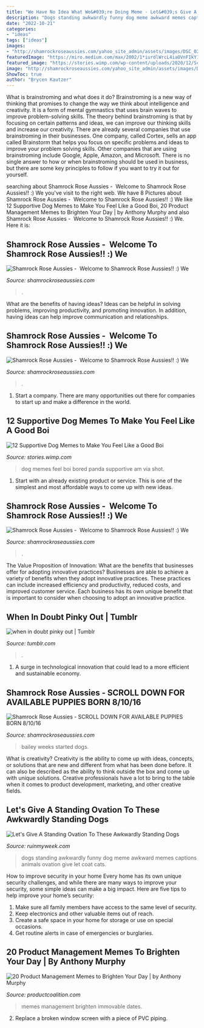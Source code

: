 ```yaml
---
title: "We Have No Idea What We&#039;re Doing Meme - Let&#039;s Give A Standing Ovation To These Awkwardly Standing Dogs"
description: "Dogs standing awkwardly funny dog meme awkward memes captions animals ovation give let coat cats"
date: "2022-10-21"
categories:
- "ideas"
tags: ["ideas"]
images:
- "http://shamrockroseaussies.com/yahoo_site_admin/assets/images/DSC_0232.41164305_std.JPG"
featuredImage: "https://miro.medium.com/max/2002/1*iurdlWrcL4iaOVnFIkY1Tw.jpeg"
featured_image: "https://stories.wimp.com/wp-content/uploads/2020/12/Screen-Shot-2020-12-17-at-12.10.21-AM.png"
image: "http://shamrockroseaussies.com/yahoo_site_admin/assets/images/DSC_0716.10500500_std.jpg"
ShowToc: true
author: "Brycen Kautzer"
---
```



What is brainstroming and what does it do?
Brainstroming is a new way of thinking that promises to change the way we think about intelligence and creativity. It is a form of mental gymnastics that uses brain waves to improve problem-solving skills. The theory behind brainstroming is that by focusing on certain patterns and ideas, we can improve our thinking skills and increase our creativity.
There are already several companies that use brainstroming in their businesses. One company, called Cortex, sells an app called Brainstorm that helps you focus on specific problems and ideas to improve your problem solving skills. Other companies that are using brainstroming include Google, Apple, Amazon, and Microsoft. There is no single answer to how or when brainstroming should be used in business, but there are some key principles to follow if you want to try it out for yourself.

	

		
searching about Shamrock Rose Aussies - ﻿﻿﻿ Welcome to Shamrock Rose Aussies!! :) We you've visit to the right web. We have 8 Pictures about Shamrock Rose Aussies - ﻿﻿﻿ Welcome to Shamrock Rose Aussies!! :) We like 12 Supportive Dog Memes to Make You Feel Like a Good Boi, 20 Product Management Memes to Brighten Your Day | by Anthony Murphy and also Shamrock Rose Aussies - ﻿﻿﻿ Welcome to Shamrock Rose Aussies!! :) We. Here it is:
		
    
## Shamrock Rose Aussies - ﻿﻿﻿ Welcome To Shamrock Rose Aussies!! :) We

<img loading=lazy src="http://shamrockroseaussies.com/yahoo_site_admin/assets/images/DSC_0232.41164305_std.JPG" onerror="this.onerror=null;this.src='https://tse2.mm.bing.net/th?id=OIP.gX-Cc4vG_9iK-kWxyICKuwHaE-&amp;pid=15.1';" alt="Shamrock Rose Aussies - ﻿﻿﻿ Welcome to Shamrock Rose Aussies!! :) We">

_Source: shamrockroseaussies.com_

>. 

	

What are the benefits of having ideas?
Ideas can be helpful in solving problems, improving productivity, and promoting innovation. In addition, having ideas can help improve communication and relationships.

    
## Shamrock Rose Aussies - ﻿﻿﻿ Welcome To Shamrock Rose Aussies!! :) We

<img loading=lazy src="http://shamrockroseaussies.com/yahoo_site_admin/assets/images/DSC_0716.10500500_std.jpg" onerror="this.onerror=null;this.src='https://tse2.mm.bing.net/th?id=OIP.ywHyXSOmdryMRxNFAASMnwHaE-&amp;pid=15.1';" alt="Shamrock Rose Aussies - ﻿﻿﻿ Welcome to Shamrock Rose Aussies!! :) We">

_Source: shamrockroseaussies.com_

>. 

	

1. Start a company. There are many opportunities out there for companies to start up and make a difference in the world. 

    
## 12 Supportive Dog Memes To Make You Feel Like A Good Boi

<img loading=lazy src="https://stories.wimp.com/wp-content/uploads/2020/12/Screen-Shot-2020-12-17-at-12.10.21-AM.png" onerror="this.onerror=null;this.src='https://tse3.mm.bing.net/th?id=OIP.-salJ_-Cc9bLTKJC1en0yQAAAA&amp;pid=15.1';" alt="12 Supportive Dog Memes to Make You Feel Like a Good Boi">

_Source: stories.wimp.com_

>dog memes feel boi bored panda supportive am via shot. 

	

1. Start with an already existing product or service. This is one of the simplest and most affordable ways to come up with new ideas.

    
## Shamrock Rose Aussies - ﻿﻿﻿ Welcome To Shamrock Rose Aussies!! :) We

<img loading=lazy src="http://shamrockroseaussies.com/yahoo_site_admin/assets/images/20150531_153856.150212428_std.jpg" onerror="this.onerror=null;this.src='https://tse3.mm.bing.net/th?id=OIP.uCWrIh62Eftr9AhZA4PBzAAAAA&amp;pid=15.1';" alt="Shamrock Rose Aussies - ﻿﻿﻿ Welcome to Shamrock Rose Aussies!! :) We">

_Source: shamrockroseaussies.com_

>. 

	

The Value Proposition of Innovation: What are the benefits that businesses offer for adopting innovative practices?
Businesses are able to achieve a variety of benefits when they adopt innovative practices. These practices can include increased efficiency and productivity, reduced costs, and improved customer service. Each business has its own unique benefit that is important to consider when choosing to adopt an innovative practice.

    
## When In Doubt Pinky Out | Tumblr

<img loading=lazy src="https://66.media.tumblr.com/62c8c6ac21d49187eb7d914b443a1406/tumblr_oyj1u5WFFN1vnu0rbo2_500.jpg" onerror="this.onerror=null;this.src='https://tse3.mm.bing.net/th?id=OIP.iblOQ6fCGp5bsiwNZEbwtAHaFk&amp;pid=15.1';" alt="when in doubt pinky out | Tumblr">

_Source: tumblr.com_

>. 

	

1. A surge in technological innovation that could lead to a more efficient and sustainable economy. 

    
## Shamrock Rose Aussies - SCROLL DOWN FOR AVAILABLE PUPPIES BORN 8/10/16

<img loading=lazy src="http://shamrockroseaussies.com/yahoo_site_admin/assets/images/DSC_0177.265231801_std.JPG" onerror="this.onerror=null;this.src='https://tse2.mm.bing.net/th?id=OIP.usByoAw5uobeox1lPxi_-wHaFs&amp;pid=15.1';" alt="Shamrock Rose Aussies - SCROLL DOWN FOR AVAILABLE PUPPIES BORN 8/10/16">

_Source: shamrockroseaussies.com_

>bailey weeks started dogs. 

	

What is creativity?
Creativity is the ability to come up with ideas, concepts, or solutions that are new and different from what has been done before. It can also be described as the ability to think outside the box and come up with unique solutions. Creative professionals have a lot to bring to the table when it comes to product development, marketing, and other creative fields.

    
## Let&#039;s Give A Standing Ovation To These Awkwardly Standing Dogs

<img loading=lazy src="https://ruinmyweek.com/wp-content/uploads/2016/08/the-best-funny-pictures-of-awkwardly-standing-dogs-may-i-take-your-coat.jpg" onerror="this.onerror=null;this.src='https://tse1.mm.bing.net/th?id=OIP.esSte-krpy_yRq0-CikyUgHaJ9&amp;pid=15.1';" alt="Let&#039;s Give A Standing Ovation To These Awkwardly Standing Dogs">

_Source: ruinmyweek.com_

>dogs standing awkwardly funny dog meme awkward memes captions animals ovation give let coat cats. 

	

How to improve security in your home
Every home has its own unique security challenges, and while there are many ways to improve your security, some simple ideas can make a big impact. Here are five tips to help improve your home’s security:
1. Make sure all family members have access to the same level of security.
2. Keep electronics and other valuable items out of reach.
3. Create a safe space in your home for storage or use on special occasions.
4. Get routine alerts in case of emergencies or burglaries.

    
## 20 Product Management Memes To Brighten Your Day | By Anthony Murphy

<img loading=lazy src="https://miro.medium.com/max/2002/1*iurdlWrcL4iaOVnFIkY1Tw.jpeg" onerror="this.onerror=null;this.src='https://tse3.mm.bing.net/th?id=OIP.Lu57rF0h8JOYrksVXpysPQHaOL&amp;pid=15.1';" alt="20 Product Management Memes to Brighten Your Day | by Anthony Murphy">

_Source: productcoalition.com_

>memes management brighten immovable dates. 

	

2. Replace a broken window screen with a piece of PVC piping.

